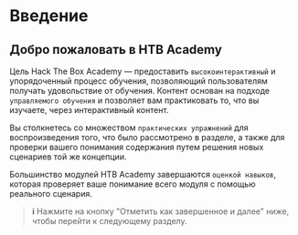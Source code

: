 
# Введение

## Добро пожаловать в HTB Academy

Цель Hack The Box Academy — предоставить `высокоинтерактивный` и упорядоченный процесс обучения, позволяющий пользователям получать удовольствие от обучения. Контент основан на подходе `управляемого обучения` и позволяет вам практиковать то, что вы изучаете, через интерактивный контент.

Вы столкнетесь со множеством `практических упражнений` для воспроизведения того, что было рассмотрено в разделе, а также для проверки вашего понимания содержания путем решения новых сценариев той же концепции.

Большинство модулей HTB Academy завершаются `оценкой навыков`, которая проверяет ваше понимание всего модуля с помощью реального сценария.

> **i** Нажмите на кнопку "Отметить как завершенное и далее" ниже, чтобы перейти к следующему разделу.
